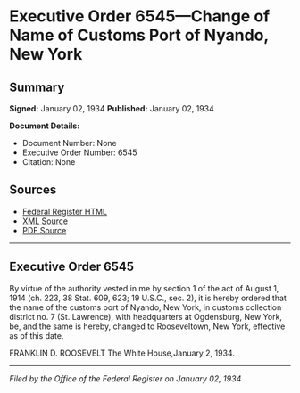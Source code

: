 # Executive Order 6545—Change of Name of Customs Port of Nyando, New York

## Summary

**Signed:** January 02, 1934
**Published:** January 02, 1934

**Document Details:**
- Document Number: None
- Executive Order Number: 6545
- Citation: None

## Sources
- [Federal Register HTML](https://www.presidency.ucsb.edu/documents/executive-order-6545-change-name-customs-port-nyando-new-york)
- [XML Source](None)
- [PDF Source](None)

---

## Executive Order 6545

By virtue of the authority vested in me by section 1 of the act of August 1, 1914 (ch. 223, 38 Stat. 609, 623; 19 U.S.C., sec. 2), it is hereby ordered that the name of the customs port of Nyando, New York, in customs collection district no. 7 (St. Lawrence), with headquarters at Ogdensburg, New York, be, and the same is hereby, changed to Rooseveltown, New York, effective as of this date.

FRANKLIN D. ROOSEVELT
The White House,January 2, 1934.

---

*Filed by the Office of the Federal Register on January 02, 1934*
